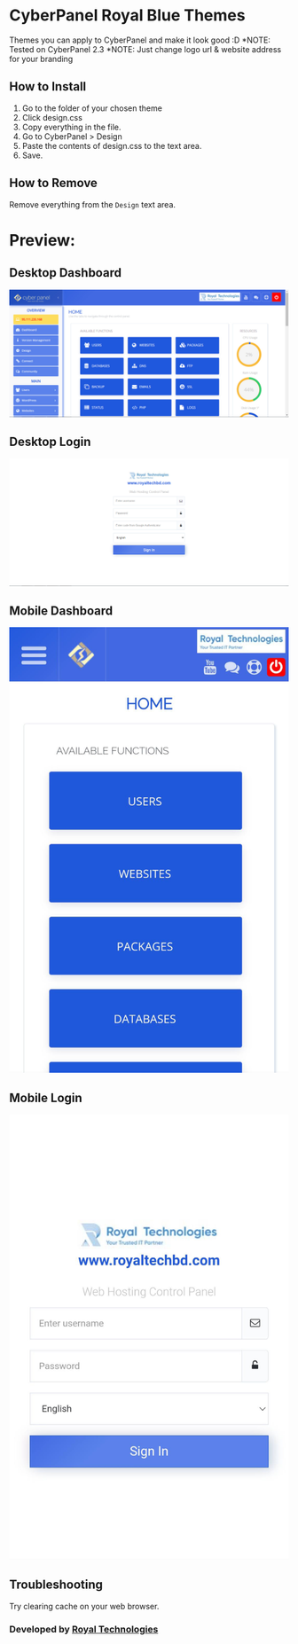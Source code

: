 # CyberPanel Royal Blue Themes

Themes you can apply to CyberPanel and make it look good :D
*NOTE: Tested on CyberPanel 2.3
*NOTE: Just change logo url & website address for your branding

## How to Install

1. Go to the folder of your chosen theme
2. Click design.css
3. Copy everything in the file.
4. Go to CyberPanel > Design
5. Paste the contents of design.css to the text area.
6. Save.

## How to Remove

Remove everything from the `Design` text area.

# Preview:
## Desktop Dashboard
![image](https://github.com/mehdiakram/cyberpanelroyalbluetheme/blob/ec7c48484ed05f898fa74fb539c7867ef3cc8900/Desktop%20Dashboard.jpg)

## Desktop Login
![image](https://github.com/mehdiakram/cyberpanelroyalbluetheme/blob/ec7c48484ed05f898fa74fb539c7867ef3cc8900/Desktop%20Login.jpg)

## Mobile Dashboard
![image](https://github.com/mehdiakram/cyberpanelroyalbluetheme/blob/ec7c48484ed05f898fa74fb539c7867ef3cc8900/Mobile%20Dashboard.jpg)

## Mobile Login
![image](https://github.com/mehdiakram/cyberpanelroyalbluetheme/blob/ec7c48484ed05f898fa74fb539c7867ef3cc8900/Mobile%20Login.jpg)


## Troubleshooting

Try clearing cache on your web browser.

### Developed by [Royal Technologies](https://www.facebook.com/RoyalTechnologies/)

